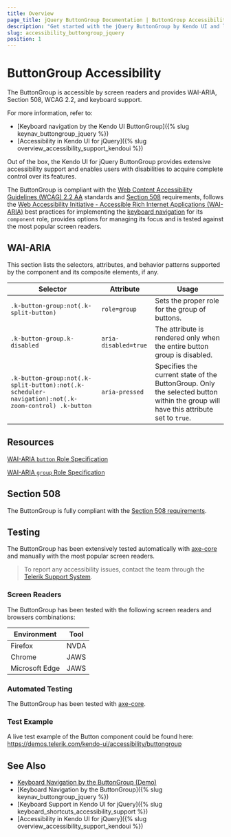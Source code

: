 ```yaml
---
title: Overview
page_title: jQuery ButtonGroup Documentation | ButtonGroup Accessibility
description: "Get started with the jQuery ButtonGroup by Kendo UI and learn about its accessibility support for WAI-ARIA, Section 508, and WCAG 2.2."
slug: accessibility_buttongroup_jquery
position: 1
---
```


# ButtonGroup Accessibility

The ButtonGroup is accessible by screen readers and provides WAI-ARIA, Section 508, WCAG 2.2, and keyboard support.

For more information, refer to:
* [Keyboard navigation by the Kendo UI ButtonGroup]({% slug keynav_buttongroup_jquery %})
* [Accessibility in Kendo UI for jQuery]({% slug overview_accessibility_support_kendoui %})




Out of the box, the Kendo UI for jQuery ButtonGroup provides extensive accessibility support and enables users with disabilities to acquire complete control over its features.


The ButtonGroup is compliant with the [Web Content Accessibility Guidelines (WCAG) 2.2 AA](https://www.w3.org/TR/WCAG22/) standards and [Section 508](https://www.section508.gov/) requirements, follows the [Web Accessibility Initiative - Accessible Rich Internet Applications (WAI-ARIA)](https://www.w3.org/WAI/ARIA/apg/) best practices for implementing the [keyboard navigation](#keyboard-navigation) for its `component` role, provides options for managing its focus and is tested against the most popular screen readers.

## WAI-ARIA


This section lists the selectors, attributes, and behavior patterns supported by the component and its composite elements, if any.

| Selector | Attribute | Usage |
| -------- | --------- | ----- |
| `.k-button-group:not(.k-split-button)` | `role=group` | Sets the proper role for the group of buttons. |
| `.k-button-group.k-disabled` | `aria-disabled=true` | The attribute is rendered only when the entire button group is disabled. |
| `.k-button-group:not(.k-split-button):not(.k-scheduler-navigation):not(.k-zoom-control) .k-button` | `aria-pressed` | Specifies the current state of the ButtonGroup. Only the selected button within the group will have this attribute set to `true`. |

## Resources

[WAI-ARIA `button` Role Specification](https://www.w3.org/TR/wai-aria-1.2/#button)

[WAI-ARIA `group` Role Specification](https://www.w3.org/TR/wai-aria-1.2/#group)

## Section 508


The ButtonGroup is fully compliant with the [Section 508 requirements](http://www.section508.gov/).

## Testing


The ButtonGroup has been extensively tested automatically with [axe-core](https://github.com/dequelabs/axe-core) and manually with the most popular screen readers.

> To report any accessibility issues, contact the team through the [Telerik Support System](https://www.telerik.com/account/support-center).

### Screen Readers


The ButtonGroup has been tested with the following screen readers and browsers combinations:

| Environment | Tool |
| ----------- | ---- |
| Firefox | NVDA |
| Chrome | JAWS |
| Microsoft Edge | JAWS |



### Automated Testing

The ButtonGroup has been tested with [axe-core](https://github.com/dequelabs/axe-core).

### Test Example

A live test example of the Button component could be found here: https://demos.telerik.com/kendo-ui/accessibility/buttongroup

## See Also

* [Keyboard Navigation by the ButtonGroup (Demo)](https://demos.telerik.com/kendo-ui/buttongroup/keyboard-navigation)
* [Keyboard Navigation by the ButtonGroup]({% slug keynav_buttongroup_jquery %})
* [Keyboard Support in Kendo UI for jQuery]({% slug keyboard_shortcuts_accessibility_support %})
* [Accessibility in Kendo UI for jQuery]({% slug overview_accessibility_support_kendoui %})